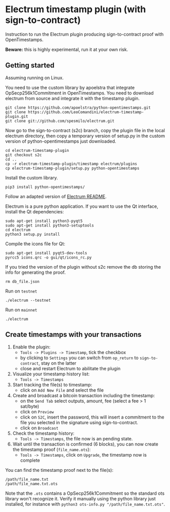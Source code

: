 # Electrum timestamp plugin (with sign-to-contract)

Instruction to run the Electrum plugin producing sign-to-contract proof with OpenTimestamps.

**Beware:** this is highly experimental, run it at your own risk. 

## Getting started

Assuming running on Linux.
 
You need to use the custom library by apoelstra that integrate OpSecp256k1Commitment in OpenTimestamps.
You need to download electrum from source and integrate it with the timestamp plugin. 
 
``` 
git clone https://github.com/apoelstra/python-opentimestamps.git
git clone https://github.com/LeoComandini/electrum-timestamp-plugin.git
git clone git://github.com/spesmilo/electrum.git
```

Now go to the sign-to-contract (s2c) branch, 
copy the plugin file in the local electrum directory, 
then copy a temporary version of setup.py in the custom version of python-opentimestamps just downloaded.
```
cd electrum-timestamp-plugin
git checkout s2c
cd ..
cp -r electrum-timestamp-plugin/timestamp electrum/plugins
cp electrum-timestamp-plugin/setup.py python-opentimestamps
```

Install the custom library.
```
pip3 install python-opentimestamps/
```

Follow an adapted version of [Electrum README](https://github.com/spesmilo/electrum#development-version).

Electrum is a pure python application. 
If you want to use the Qt interface, install the Qt dependencies:
```
sudo apt-get install python3-pyqt5
sudo apt-get install python3-setuptools
cd electrum
python3 setup.py install
```

Compile the icons file for Qt:
```
sudo apt-get install pyqt5-dev-tools
pyrcc5 icons.qrc -o gui/qt/icons_rc.py
```

If you tried the version of the plugin without s2c remove the db storing the info for generating the proof.
```
rm db_file.json
``` 

Run on `testnet`
```
./electrum --testnet
```

Run on `mainnet`
```
./electrum
```

## Create timestamps with your transactions
1) Enable the plugin:
    - `Tools -> Plugins -> Timestamp`, tick the checkbox
    - by clicking to `Settings` you can switch from `op_return` to `sign-to-contract`, stay on the latter
    - close and restart Electrum to abilitate the plugin
2) Visualize your timestamp history list:
    - `Tools -> Timestamps` 
3) Start tracking the file(s) to timestamp:
    - click on `Add New File` and select the file
4) Create and broadcast a bitcoin transaction including the timestamp:
    - on the `Send Tab` select outputs, amount, fee
    (select a fee > 1 sat/byte) 
    - click on `Preview`  
    - click on `S2C`, insert the password, this will insert a commitment to the file you selected in the signature using sign-to-contract.
    - click on `Broadcast`
5) Check the timestamp history:
    - `Tools -> Timestamps`, the file now is an pending state.
6) Wait until the transaction is confirmed (6 blocks), you can now create the timestamp proof (`file_name.ots`):
    - `Tools -> Timestamps`, 
click on `Upgrade`,
the timestamp now is complete

You can find the timestamp proof next to the file(s):
```
/path/file_name.txt
/path/file_name.txt.ots
```

Note that the `.ots` contains a OpSecp256k1Commitment so the standard ots library won't recognize it.
Verify it manually using the python library just installed, 
for instance with `python3 ots-info.py "/path/file_name.txt.ots"`.
